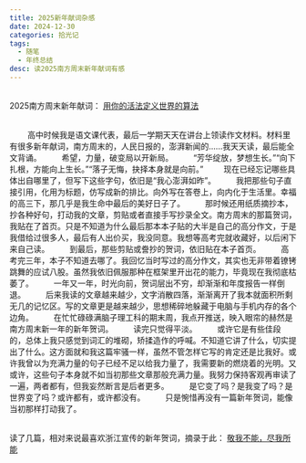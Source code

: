 ```yaml
---
title: 2025新年献词杂感
date: 2024-12-30
categories: 拾光记
tags: 
  - 随笔
  - 年终总结
desc: 读2025南方周末新年献词有感
---
```


<br>
2025南方周末新年献词：
<a href="https://mp.weixin.qq.com/s/KiAvmaFlpMjbSI2nrfskCA/"> 用你的活法定义世界的算法</a>
</br>
<br>

&nbsp;&nbsp;&nbsp;&nbsp;&nbsp;&nbsp;&nbsp;&nbsp;高中时候我是语文课代表，最后一学期天天在讲台上领读作文材料。材料里有很多新年献词，南方周末的，人民日报的，澎湃新闻的......我天天读，最后能全文背诵。
&nbsp;&nbsp;&nbsp;&nbsp;&nbsp;&nbsp;&nbsp;&nbsp;希望，力量，破变局以开新局。
&nbsp;&nbsp;&nbsp;&nbsp;&nbsp;&nbsp;&nbsp;&nbsp;“芳华绽放，梦想生长。”“向下扎根，方能向上生长。”“落子无悔，抉择本身就是向前。”
&nbsp;&nbsp;&nbsp;&nbsp;&nbsp;&nbsp;&nbsp;&nbsp;现在已经忘记哪些具体出自哪里了，但写下这些字句，依旧是“我心澎湃如昨”。
&nbsp;&nbsp;&nbsp;&nbsp;&nbsp;&nbsp;&nbsp;&nbsp;我把那些句子直接引用，化用为标题，仿写成新的排比。向外写在答卷上，向内化于生活里。幸福的高三下，那几乎是我生命中最后的美好日子了。
&nbsp;&nbsp;&nbsp;&nbsp;&nbsp;&nbsp;&nbsp;&nbsp;那时候还用纸质摘抄本，抄各种好句，打动我的文章，剪贴或者直接手写抄录全文。南方周末的那篇贺词，我贴在了首页。只是不知道为什么最后那本本子贴的大半是自己的高分作文，于是我借给过很多人，最后有人出价买，我没同意。我想等高考完就收藏好，以后闲下来自己读。
&nbsp;&nbsp;&nbsp;&nbsp;&nbsp;&nbsp;&nbsp;&nbsp;到最后，那些剪贴或誊抄的贺词，依旧贴在本子首页。
&nbsp;&nbsp;&nbsp;&nbsp;&nbsp;&nbsp;&nbsp;&nbsp;高考完三年，本子不知道去哪了。我回忆当时写过的高分作文，其实也无非带着镣铐跳舞的应试八股。虽然我依旧佩服那种在框架里开出花的能力，毕竟现在我彻底枯萎了。
&nbsp;&nbsp;&nbsp;&nbsp;&nbsp;&nbsp;&nbsp;&nbsp;一年又一年，时光向前，贺词层出不穷，却渐渐和年度报告一样倒退。
&nbsp;&nbsp;&nbsp;&nbsp;&nbsp;&nbsp;&nbsp;&nbsp;后来我读的文章越来越少，文字消散四落，渐渐离开了我本就面积所剩无几的记忆区。写的文章更是越来越少，思想稀碎地躲藏于电脑与手机内存的各个边角。
&nbsp;&nbsp;&nbsp;&nbsp;&nbsp;&nbsp;&nbsp;&nbsp;在忙忙碌碌满脑子理工科的期末周，我点开推送，映入眼帘的赫然是南方周末新一年的新年贺词。
&nbsp;&nbsp;&nbsp;&nbsp;&nbsp;&nbsp;&nbsp;&nbsp;读完只觉得平淡。
&nbsp;&nbsp;&nbsp;&nbsp;&nbsp;&nbsp;&nbsp;&nbsp;或许它是有些佳段的，总体上我只感觉到词汇的堆砌，矫揉造作的呼喊。不知道它讲了什么，切实提出了什么。这方面就和我这篇牢骚一样，虽然不管怎样它写的肯定还是比我好。或许我曾以为充满力量的句子已经不足以给我力量了，我需要新的燃烧着的光明。又或许，这些句子本身就不如当初那些文章那般充满力量。我努力保持客观再审读了一遍，两者都有，但我妄然断言是后者更多。
&nbsp;&nbsp;&nbsp;&nbsp;&nbsp;&nbsp;&nbsp;&nbsp;是它变了吗？是我变了吗？是世界变了吗？或许都有，或许都没有。
&nbsp;&nbsp;&nbsp;&nbsp;&nbsp;&nbsp;&nbsp;&nbsp;只是惋惜再没有一篇新年贺词，能像当初那样打动我了。

<br>
读了几篇，相对来说最喜欢浙江宣传的新年贺词，摘录于此：
<a href="https://mp.weixin.qq.com/s/COTyztOEeruhaF7L5-EB3g/"> 敬我不能，尽我所能</a>
</br>
<br>